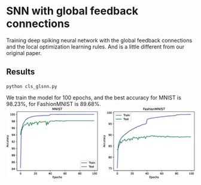 # SNN with global feedback connections
Training deep spiking neural network with the global 
feedback connections and the local optimization learning rules. And is a little different from our original paper. 

## Results
```shell
python cls_glsnn.py
```
We train the model for 100 epochs, and the best accuracy for MNIST is 98.23\%, for FashionMNIST is 89.68\%.
![image](result_zdc.png)